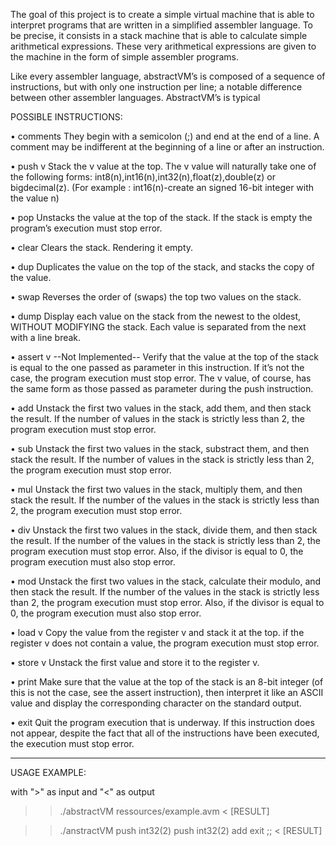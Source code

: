 The goal of this project is to create a simple virtual machine that is able to interpret programs that are written in a simplified assembler language.
To be precise, it consists in a stack machine that is able to calculate simple arithmetical expressions. These very arithmetical expressions are given to the machine in the form of simple assembler programs.

Like every assembler language, abstractVM’s is composed of a sequence of instructions, but with only one instruction per line;
a notable difference between other assembler languages. AbstractVM’s is typical

POSSIBLE INSTRUCTIONS:

• comments
They begin with a semicolon (;) and end at the end of a line. A comment may be indifferent at the beginning of a line or after an instruction.

• push v
Stack the v value at the top. The v value will naturally take one of the following forms:
int8(n),int16(n),int32(n),float(z),double(z) or bigdecimal(z).
(For example : int16(n)-create an signed 16-bit integer with the value n)

• pop
Unstacks the value at the top of the stack. If the stack is empty the program’s execution must stop error.

• clear
Clears the stack. Rendering it empty.

• dup
Duplicates the value on the top of the stack, and stacks the copy of the value.

• swap
Reverses the order of (swaps) the top two values on the stack.

• dump
Display each value on the stack from the newest to the oldest, WITHOUT MODIFYING the stack. Each value is separated from the next with a line break.

• assert v --Not Implemented--
Verify that the value at the top of the stack is equal to the one passed as parameter in this instruction. If it’s not the case, the program execution must stop error. The v value, of course, has the same form as those passed as parameter during the
push instruction.

• add
Unstack the first two values in the stack, add them, and then stack the result. If the number of values in the stack is strictly less than 2, the program execution must stop error.

• sub
Unstack the first two values in the stack, substract them, and then stack the result. If the number of values in the stack is strictly less than 2, the program execution must stop error.

• mul
Unstack the first two values in the stack, multiply them, and then stack the result. If the number of the values in the stack is strictly less than 2, the program execution must stop error.

• div
Unstack the first two values in the stack, divide them, and then stack the result. If the number of the values in the stack is strictly less than 2, the program execution must stop error. Also, if the divisor is equal to 0, the program execution must also stop error.

• mod
Unstack the first two values in the stack, calculate their modulo, and then stack the result. If the number of the values in the stack is strictly less than 2, the program execution must stop error. Also, if the divisor is equal to 0, the program execution must also stop error.

• load v
Copy the value from the register v and stack it at the top. if the register v does not contain a value, the program execution must stop error.

• store v
Unstack the first value and store it to the register v.

• print
Make sure that the value at the top of the stack is an 8-bit integer (of this is not the case, see the assert instruction), then interpret it like an ASCII value and display the corresponding character on the standard output.

• exit
Quit the program execution that is underway. If this instruction does not appear, despite the fact that all of the instructions have been executed, the execution must stop error.


-----------------------------------------------------------------------------------------------------
USAGE EXAMPLE:

with ">" as input and "<" as output


>>./abstractVM ressources/example.avm
>< [RESULT]

>>./anstractVM
>> push int32(2)
>> push int32(2)
>> add
>> exit
>> ;;
>< [RESULT]